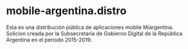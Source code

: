 # mobile-argentina.distro
Esta es una distribución pública de aplicaciones mobile Miargentina. Solicion creada por la Subsecretaría de Gobierno Digital de la República Argentina en el periodo 2015-2019. 
